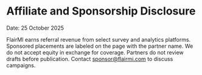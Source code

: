 # Affiliate and Sponsorship Disclosure

Date: 25 October 2025

FlairMI earns referral revenue from select survey and analytics platforms. Sponsored placements are labeled on the page with the partner name. We do not accept equity in exchange for coverage. Partners do not review drafts before publication. Contact sponsor@flairmi.com to discuss campaigns.
